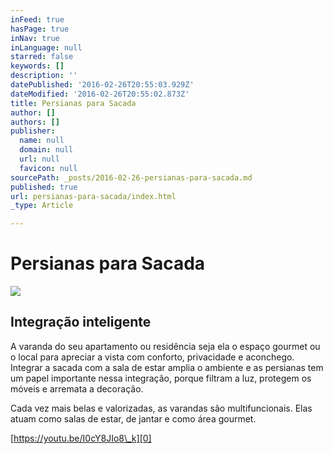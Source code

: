 ```yaml
---
inFeed: true
hasPage: true
inNav: true
inLanguage: null
starred: false
keywords: []
description: ''
datePublished: '2016-02-26T20:55:03.929Z'
dateModified: '2016-02-26T20:55:02.873Z'
title: Persianas para Sacada
author: []
authors: []
publisher:
  name: null
  domain: null
  url: null
  favicon: null
sourcePath: _posts/2016-02-26-persianas-para-sacada.md
published: true
url: persianas-para-sacada/index.html
_type: Article

---
```

# Persianas para Sacada
![](https://imgflo.herokuapp.com/graph/vahj1ThiexotieMo/a107d228712deb6a5f0740e8767968c0/passthrough.jpg?height=600&input=https%3A%2F%2Fthe-grid-user-content.s3-us-west-2.amazonaws.com%2Fc6bc1283-1446-4810-99f5-aa7fc2677404.jpg)

## Integração inteligente

A varanda do seu apartamento ou residência seja ela o espaço gourmet ou o local para apreciar a vista com conforto, privacidade  e aconchego. Integrar a sacada com a sala de estar amplia o ambiente e as persianas tem um papel importante nessa integração, porque filtram a luz, protegem os móveis e arremata a decoração.

Cada vez mais belas e valorizadas, as varandas são multifuncionais. Elas atuam como salas de estar, de jantar e como área gourmet. 

[https://youtu.be/I0cY8JIo8\_k][0]

[0]: https://youtu.be/I0cY8JIo8_k